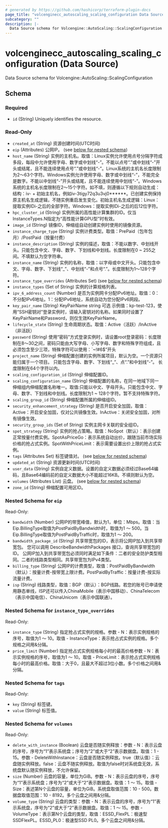 ```yaml
---
# generated by https://github.com/hashicorp/terraform-plugin-docs
page_title: "volcenginecc_autoscaling_scaling_configuration Data Source - terraform-provider-volcenginecc"
subcategory: ""
description: |-
  Data Source schema for Volcengine::AutoScaling::ScalingConfiguration
---
```


# volcenginecc_autoscaling_scaling_configuration (Data Source)

Data Source schema for Volcengine::AutoScaling::ScalingConfiguration



<!-- schema generated by tfplugindocs -->
## Schema

### Required

- `id` (String) Uniquely identifies the resource.

### Read-Only

- `created_at` (String) 资源创建时间(UTC时间)
- `eip` (Attributes) 公网IP。 (see [below for nested schema](#nestedatt--eip))
- `host_name` (String) 实例的主机名。取值：Linux实例允许使用点号分隔字符成多段，每段中允许使用字母、数字或中划线“-”。不能以点号“.”或中划线“-”开头或结尾，且不能连续使用点号“.”或中划线“-”。Linux系统的主机名长度限制为2～63个字符。Windows实例允许使用字母、数字或中划线“-”，不能完全是数字。不能以中划线“-”开头或结尾，且不能连续使用中划线“-”。Windows系统的主机名长度限制在2～15个字符。如不填，则遵循以下规则自动生成：结构：iv- + 初始主机名，例如iv-3tigy72q3u3vj0******。已创建实例保持原主机名生成逻辑，不随实例重启发生变化。初始主机名生成逻辑：Linux：提取实例IDi-之后的全部字符。Windows：提取实例IDi-之后的后12位字符。
- `hpc_cluster_id` (String) 实例所属的高性能计算集群的ID。仅当InstanceTypes.N指定为“高性能计算GPU型”时有效。
- `image_id` (String) 镜像ID，伸缩组自动创建实例时使用的镜像资源。
- `instance_charge_type` (String) 实例计费类型。取值：PrePaid（包年包月）/PostPaid（按量付费）
- `instance_description` (String) 实例的描述，取值：不能以数字、中划线开头。只能包含中文、字母、数字、下划线和中划线。长度限制在0 ~ 255之间。不填默认为空字符串。
- `instance_name` (String) 实例的名称，取值：以字母或中文开头。只能包含中文、字母、数字、下划线“_”、中划线“-”和点号“.”。长度限制为1～128个字符。
- `instance_type_overrides` (Attributes Set) (see [below for nested schema](#nestedatt--instance_type_overrides))
- `instance_types` (Set of String) 实例的计算规格列表。
- `ipv_6_address_count` (Number) 是否为实例网卡分配IPv6地址。取值：0：不分配IPv6地址。1：分配IPv6地址，系统自动为您分配IPv6网段。
- `key_pair_name` (String) KeyPairName string 可选 示例值：kp-test-123，使用“SSH密钥对”登录实例时，请输入密钥对的名称。如果同时设置了KeyPairName和Password，则仅生效KeyPairName。
- `lifecycle_state` (String) 生命周期状态。取值：Active（活跃）/InActive（非活跃）
- `password` (String) 使用“密码”方式登录实例时，请设置root登录密码：长度限制在8～30之间，密码只能由大写字母、小写字母、数字和特殊字符组成，且必须包含至少三项，特殊字符可以使用：`~!#$%^&*()_-+= |，不能以“/”和“$6$”开头
- `project_name` (String) 伸缩配置创建的实例所属项目，默认为空。一个资源只能归属于一个项目。
只能包含字母、数字、下划线“_”、点“.”和中划线“-”。
长度限制在64个字符以内。
- `scaling_configuration_id` (String) 伸缩配置ID。
- `scaling_configuration_name` (String) 伸缩配置的名称，在同一地域下同一伸缩组内伸缩配置名称唯一。取值:只能以中文、字母开头。只能包含中文、字母、数字、下划线和中划线。长度限制为1 ~ 128个字符。暂不支持特殊字符。
- `scaling_group_id` (String) 伸缩配置所属的伸缩组ID。
- `security_enhancement_strategy` (String) 是否开启安全加固，取值：Active：开启安全加固，仅对公共镜像生效。InActive：关闭安全加固，对所有镜像生效。
- `security_group_ids` (Set of String) 实例主网卡关联的安全组ID。
- `spot_strategy` (String) 实例的抢占策略。取值：NoSpot（默认）：表示创建正常按量付费实例。SpotAsPriceGo：表示系统自动出价，跟随当前市场实际价格的抢占式实例。SpotWithPriceLimit：表示需要设置出价上限的抢占式实例。
- `tags` (Attributes Set) 标签键值对。 (see [below for nested schema](#nestedatt--tags))
- `updated_at` (String) 资源更新时间(UTC时间)
- `user_data` (String) 实例自定义数据。设置的自定义数据必须经过Base64编码，且Base64编码前的自定义数据大小不能超过16KB。不填则默认为空。
- `volumes` (Attributes List) 云盘。 (see [below for nested schema](#nestedatt--volumes))
- `zone_id` (String) 伸缩配置可用区ID。

<a id="nestedatt--eip"></a>
### Nested Schema for `eip`

Read-Only:

- `bandwidth` (Number) 公网IP的带宽峰值，默认为1，单位：Mbps。取值：当Eip.BillingType取值为PostPaidByBandwidth时，取值为1 ～ 500。当Eip.BillingType取值为PostPaidByTraffic时，取值为1 ～ 200。
- `bandwidth_package_id` (String) 共享带宽包的ID，表示将公网IP加入到共享带宽包。 您可以调用 DescribeBandwidthPackages 接口，查询共享带宽包的ID。 公网IP加入到共享带宽包必须同时满足如下条件：二者的安全防护类型相同。二者的线路类型相同。共享带宽包为IPv4类型。
- `billing_type` (String) 公网IP的计费类型，取值：PostPaidByBandwidth（默认）：按量计费-按带宽上限计费。PostPaidByTraffic：按量计费-按实际流量计费。
- `isp` (String) 线路类型，取值：BGP（默认）：BGP线路。若您的账号已申请使用静态单线，ISP还可以传入ChinaMobile（表示中国移动）、ChinaTelecom（表示中国电信）、ChinaUnicom（表示中国联通）。


<a id="nestedatt--instance_type_overrides"></a>
### Nested Schema for `instance_type_overrides`

Read-Only:

- `instance_type` (String) 指定抢占式实例的规格。参数 - N：表示实例规格的序号，取值为1 ～ 10。取值 - InstanceType：表示抢占式实例的规格。多个规格之间用&分隔。
- `price_limit` (Number) 指定抢占式实例规格每小时的最高价格参数 - N：表示实例规格的序号，取值为1 ～ 10。取值 - PriceLimit：表示抢占式实例规格每小时的最高价格。取值：大于0，且最大不超过3位小数。多个价格之间用&分隔。


<a id="nestedatt--tags"></a>
### Nested Schema for `tags`

Read-Only:

- `key` (String) 标签键。
- `value` (String) 标签值。


<a id="nestedatt--volumes"></a>
### Nested Schema for `volumes`

Read-Only:

- `delete_with_instance` (Boolean) 云盘是否随实例释放：参数 - N：表示云盘的序号，序号为“1”表示系统盘；序号为“2”或大于“2”表示数据盘。取值：1 - 15。参数 - DeleteWithInstance：云盘是否随实例释放。true（默认值）：云盘随实例释放。false：云盘不随实例释放。取值为false时对系统盘无效，系统盘默认随实例释放，不允许保留。
- `size` (Number) 云盘的容量，单位为GiB。参数 - N：表示云盘的序号，序号为“1”表示系统盘；序号为“2”或大于“2”表示数据盘。取值：1 ～ 15。取值 - Size：表述第N个云盘的容量，单位为GiB。系统盘取值范围：10 - 500。数据盘取值范围：10 - 8192。多个云盘之间用&分隔。
- `volume_type` (String) 云盘的类型：参数 - N：表示云盘的序号，序号为“1”表示系统盘，序号为“2”或大于“2”表示数据盘。取值：1 ～ 15。参数 - VolumeType：表示第N个云盘的类型，取值：ESSD_FlexPL：极速型SSDFlexPL。ESSD_PL0：极速型SSD PL0。多个云盘之间用&分隔。
